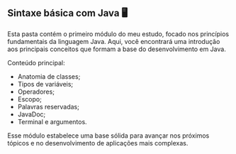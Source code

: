## Sintaxe básica com Java 🖥️

Esta pasta contém o primeiro módulo do meu estudo, focado nos princípios fundamentais da linguagem Java. Aqui, você encontrará uma introdução aos principais conceitos que formam a base do desenvolvimento em Java.

Conteúdo principal:

* Anatomia de classes;
* Tipos de variáveis;
* Operadores;
* Escopo;
* Palavras reservadas;
* JavaDoc;
* Terminal e argumentos.

Esse módulo estabelece uma base sólida para avançar nos próximos tópicos e no desenvolvimento de aplicações mais complexas.